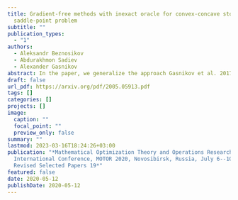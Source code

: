 ```yaml
---
title: Gradient-free methods with inexact oracle for convex-concave stochastic
  saddle-point problem
subtitle: ""
publication_types:
  - "1"
authors:
  - Aleksandr Beznosikov
  - Abdurakhmon Sadiev
  - Alexander Gasnikov
abstract: In the paper, we generalize the approach Gasnikov et al. 2017, which allows to solve (stochastic) convex optimization problems with an inexact gradient-free oracle, to the convex-concave saddle-point problem. The proposed approach works, at least, like the best existing approaches. But for a special set-up (simplex type constraints and closeness of Lipschitz constants in 1 and 2 norms) our approach reduces  times the required number of oracle calls (function calculations). Our method uses a stochastic approximation of the gradient via finite differences. In this case, the function must be specified not only on the optimization set itself, but in a certain neighbourhood of it. In the second part of the paper, we analyze the case when such an assumption cannot be made, we propose a general approach on how to modernize the method to solve this problem, and also we apply this approach to particular cases ofsomeclassical sets.
draft: false
url_pdf: https://arxiv.org/pdf/2005.05913.pdf
tags: []
categories: []
projects: []
image:
  caption: ""
  focal_point: ""
  preview_only: false
summary: ""
lastmod: 2023-03-16T18:24:26+03:00
publication: "*Mathematical Optimization Theory and Operations Research: 19th
  International Conference, MOTOR 2020, Novosibirsk, Russia, July 6--10, 2020,
  Revised Selected Papers 19*"
featured: false
date: 2020-05-12
publishDate: 2020-05-12
---
```




